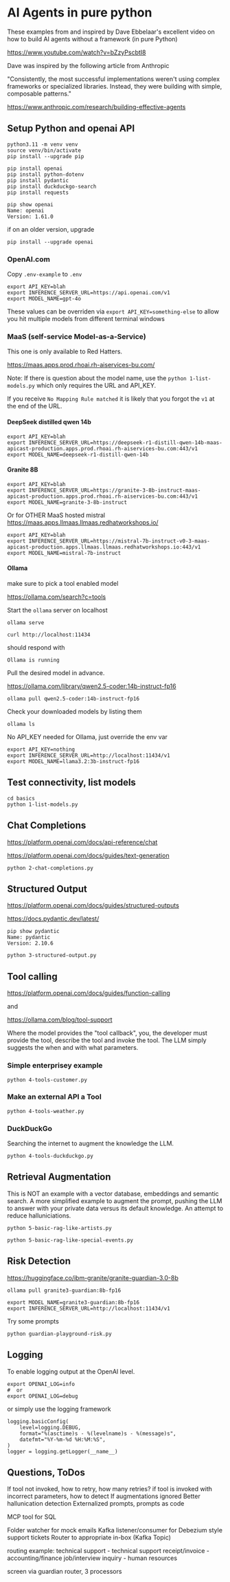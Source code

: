 # AI Agents in pure python

These examples from and inspired by Dave Ebbelaar's excellent video on how to build AI agents without a framework (in pure Python)

https://www.youtube.com/watch?v=bZzyPscbtI8

Dave was inspired by the following article from Anthropic

"Consistently, the most successful implementations weren't using complex frameworks or specialized libraries. Instead, they were building with simple, composable patterns."

https://www.anthropic.com/research/building-effective-agents


## Setup Python and openai API

```
python3.11 -m venv venv
source venv/bin/activate
pip install --upgrade pip
```

```
pip install openai
pip install python-dotenv
pip install pydantic
pip install duckduckgo-search 
pip install requests
```


```
pip show openai
Name: openai
Version: 1.61.0
```

if on an older version, upgrade

```
pip install --upgrade openai
```

### OpenAI.com

Copy `.env-example` to `.env` 

```
export API_KEY=blah
export INFERENCE_SERVER_URL=https://api.openai.com/v1
export MODEL_NAME=gpt-4o
```

These values can be overriden via `export API_KEY=something-else` to allow you hit multiple models from different terminal windows

### MaaS (self-service Model-as-a-Service)

This one is only available to Red Hatters.

https://maas.apps.prod.rhoai.rh-aiservices-bu.com/

Note: If there is question about the model name, use the `python 1-list-models.py` which only requires the URL and API_KEY.

If you receive `No Mapping Rule matched` it is likely that you forgot the `v1` at the end of the URL.


#### DeepSeek distilled qwen 14b

```
export API_KEY=blah
export INFERENCE_SERVER_URL=https://deepseek-r1-distill-qwen-14b-maas-apicast-production.apps.prod.rhoai.rh-aiservices-bu.com:443/v1
export MODEL_NAME=deepseek-r1-distill-qwen-14b
```

#### Granite 8B

```
export API_KEY=blah
export INFERENCE_SERVER_URL=https://granite-3-8b-instruct-maas-apicast-production.apps.prod.rhoai.rh-aiservices-bu.com:443/v1
export MODEL_NAME=granite-3-8b-instruct
```

Or for OTHER MaaS hosted mistral https://maas.apps.llmaas.llmaas.redhatworkshops.io/

```
export API_KEY=blah
export INFERENCE_SERVER_URL=https://mistral-7b-instruct-v0-3-maas-apicast-production.apps.llmaas.llmaas.redhatworkshops.io:443/v1
export MODEL_NAME=mistral-7b-instruct
```

#### Ollama

make sure to pick a tool enabled model

https://ollama.com/search?c=tools

Start the `ollama` server on localhost

```
ollama serve
```

```
curl http://localhost:11434
```

should respond with 

```
Ollama is running
```

Pull the desired model in advance.

https://ollama.com/library/qwen2.5-coder:14b-instruct-fp16

```
ollama pull qwen2.5-coder:14b-instruct-fp16
```

Check your downloaded models by listing them 

```
ollama ls
```

No API_KEY needed for Ollama, just override the env var

```
export API_KEY=nothing
export INFERENCE_SERVER_URL=http://localhost:11434/v1
export MODEL_NAME=llama3.2:3b-instruct-fp16
```

## Test connectivity, list models

```
cd basics
python 1-list-models.py
```

## Chat Completions

https://platform.openai.com/docs/api-reference/chat

https://platform.openai.com/docs/guides/text-generation

```
python 2-chat-completions.py
```

## Structured Output

https://platform.openai.com/docs/guides/structured-outputs

https://docs.pydantic.dev/latest/


```
pip show pydantic
Name: pydantic
Version: 2.10.6
```

```
python 3-structured-output.py
```

## Tool calling

https://platform.openai.com/docs/guides/function-calling

and

https://ollama.com/blog/tool-support

Where the model provides the "tool callback", you, the developer must provide the tool, describe the tool and invoke the tool.  The LLM simply suggests the when and with what parameters.

### Simple enterprisey example

```
python 4-tools-customer.py
```

### Make an external API a Tool


```
python 4-tools-weather.py
```

### DuckDuckGo 

Searching the internet to augment the knowledge the LLM.  


```
python 4-tools-duckduckgo.py
```

## Retrieval Augmentation

This is NOT an example with a vector database, embeddings and semantic search.  A more simplified example to augment the prompt, pushing the LLM to answer with your private data versus its default knowledge.  An attempt to reduce halluniciations.

```
python 5-basic-rag-like-artists.py
```

```
python 5-basic-rag-like-special-events.py
```

## Risk Detection

https://huggingface.co/ibm-granite/granite-guardian-3.0-8b

```
ollama pull granite3-guardian:8b-fp16
```

```
export MODEL_NAME=granite3-guardian:8b-fp16
export INFERENCE_SERVER_URL=http://localhost:11434/v1
```

Try some prompts 

```
python guardian-playground-risk.py
```

## Logging

To enable logging output at the OpenAI level.  

```
export OPENAI_LOG=info
#  or
export OPENAI_LOG=debug
```

or simply use the logging framework 

``` 
logging.basicConfig(
    level=logging.DEBUG,
    format="%(asctime)s - %(levelname)s - %(message)s",
    datefmt="%Y-%m-%d %H:%M:%S",
)
logger = logging.getLogger(__name__)

```

## Questions, ToDos

If tool not invoked, how to retry, how many retries?
if tool is invoked with incorrect parameters, how to detect
If augmentations ignored
Better hallunication detection
Externalized prompts, prompts as code

MCP tool for SQL

Folder watcher for mock emails
Kafka listener/consumer for Debezium style support tickets
Router to appropriate in-box (Kafka Topic) 

routing example:
    technical support - technical support
    receipt/invoice - accounting/finance
    job/interview inquiry - human resources

screen via guardian
router, 3 processors
